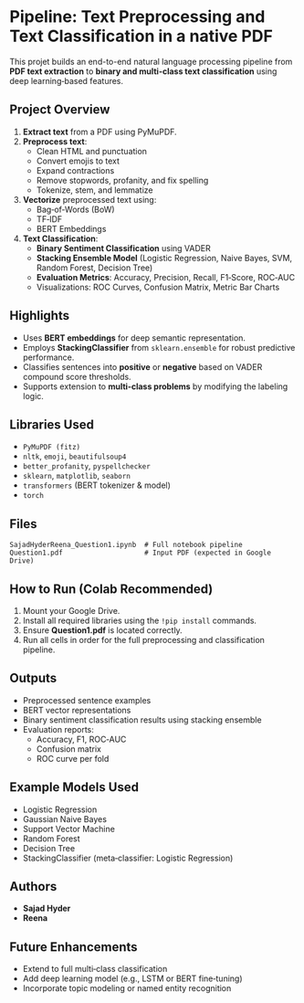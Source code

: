 # Pipeline: Text Preprocessing and Text Classification in a native PDF

This projet builds an end-to-end natural language processing pipeline from **PDF text extraction** to **binary and multi-class text classification** using deep learning‑based features.

## Project Overview

1. **Extract text** from a PDF using PyMuPDF.
2. **Preprocess text**:
   - Clean HTML and punctuation
   - Convert emojis to text
   - Expand contractions
   - Remove stopwords, profanity, and fix spelling
   - Tokenize, stem, and lemmatize
3. **Vectorize** preprocessed text using:
   - Bag‑of‑Words (BoW)
   - TF‑IDF
   - BERT Embeddings
4. **Text Classification**:
   - **Binary Sentiment Classification** using VADER
   - **Stacking Ensemble Model** (Logistic Regression, Naive Bayes, SVM, Random Forest, Decision Tree)
   - **Evaluation Metrics**: Accuracy, Precision, Recall, F1‑Score, ROC‑AUC
   - Visualizations: ROC Curves, Confusion Matrix, Metric Bar Charts

## Highlights

- Uses **BERT embeddings** for deep semantic representation.
- Employs **StackingClassifier** from `sklearn.ensemble` for robust predictive performance.
- Classifies sentences into **positive** or **negative** based on VADER compound score thresholds.
- Supports extension to **multi‑class problems** by modifying the labeling logic.

## Libraries Used

- `PyMuPDF (fitz)`
- `nltk`, `emoji`, `beautifulsoup4`
- `better_profanity`, `pyspellchecker`
- `sklearn`, `matplotlib`, `seaborn`
- `transformers` (BERT tokenizer & model)
- `torch`

## Files

```
SajadHyderReena_Question1.ipynb  # Full notebook pipeline
Question1.pdf                    # Input PDF (expected in Google Drive)
```

## How to Run (Colab Recommended)

1. Mount your Google Drive.
2. Install all required libraries using the `!pip install` commands.
3. Ensure **Question1.pdf** is located correctly.
4. Run all cells in order for the full preprocessing and classification pipeline.

## Outputs

- Preprocessed sentence examples
- BERT vector representations
- Binary sentiment classification results using stacking ensemble
- Evaluation reports:
  - Accuracy, F1, ROC‑AUC
  - Confusion matrix
  - ROC curve per fold

## Example Models Used

- Logistic Regression
- Gaussian Naive Bayes
- Support Vector Machine
- Random Forest
- Decision Tree
- StackingClassifier (meta‑classifier: Logistic Regression)

## Authors

- **Sajad Hyder**
- **Reena**

## Future Enhancements

- Extend to full multi‑class classification
- Add deep learning model (e.g., LSTM or BERT fine‑tuning)
- Incorporate topic modeling or named entity recognition

